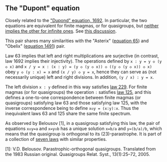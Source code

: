 ## The "Dupont" equation

Closely related to the ["Dupond" equation, 1692](https://teorth.github.io/equational_theories/implications/?1692).  In particular, the two equations are equivalent for finite magmas, or for quasigroups, but [neither implies the other for infinite ones](https://teorth.github.io/equational_theories/blueprint/infinite-magma-constructions-chapter.html#dupont-section).  See [this discussion](https://leanprover.zulipchat.com/#narrow/stream/458659-Equational/topic/Proposed.20new.20target.3A.2063.20and.201692.20.28.22Dupont.20and.20Dupond.22.29).

This pair shares many similarities with the "Asterix" ([equation 65](https://teorth.github.io/equational_theories/implications/?65)) and "Obelix" ([equation 1491](https://teorth.github.io/equational_theories/implications/?1491)) pair.

Law 63 implies that left and right multiplications are surjective (in contrast, law 1692 implies their injectivity).  The operations defined by `x : y = y ◇ (y ◇ x)` and `x / y = x : (x : y) = (y ◇ (y ◇ x)) ◇ ((y ◇ (y ◇ x)) ◇ x)` obey `y ◇ (y : x) = x` and `(x / y) ◇ y = x`, hence they can serve as (not necessarily unique) left and right divisions.  In addition, `(y / x) : y = x`.

The left division `x : y` defined in this way satisfies [law 229](https://teorth.github.io/equational_theories/implications/?229).  For finite magmas (or for quasigroups) the operation `:` satisfies [law 125](https://teorth.github.io/equational_theories/implications/?125), and this defines a one-to-one correspondence between finite magmas (or quasigroups) satisfying law 63 and those satisfying law 125, with the inverse correspondence being to define `x◇y = (x:y):x`.  Thus the inequivalent laws 63 and 125 share the same finite spectrum.

As observed by Belousov [1], in a quasigroup satisfying this law, the pair of equations `x◇y=a` and `x=y◇b` has a unique solution `x=b/a` and `y=(b/a)/b`, which means that the quasigroup is orthogonal to its (23)-parastrophe.  It is part of a collection of [seven laws](http://arxiv.org/abs/1509.00796) with similar properties.

[1]: V.D. Belousov. Parastrophic-orthogonal quasigroups. Translated from the 1983 Russian original. Quasigroups Relat. Syst., 13(1):25–72, 2005.
